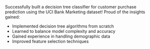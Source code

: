 Successfully built a decision tree classifier for customer purchase prediction using the UCI Bank Marketing dataset! 
Proud of the insights gained:
- Implemented decision tree algorithms from scratch
- Learned to balance model complexity and accuracy
- Gained experience in handling demographic data
- Improved feature selection techniques
